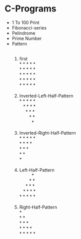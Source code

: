 # C-Programs
 <ul>
	 <li>1 To 100 Print</li>
	 <li>Fibonacci-series</li>
	 <li>Pelindrome</li>
	 <li>Prime Number</li>
	 <li>Pattern</li>
	 <ol><br>
		 <li>first</li>
		 * * * * *<br>
		 * * * * *<br>
		 * * * * *<br>
		 * * * * *<br>
		 * * * * *<br><br>
		 <li>Inverted-Left-Half-Pattern</li>
		 * * * * *<br>
		  &nbsp;&nbsp;   * * * *<br>
		  &nbsp; &nbsp;&nbsp;    * * *<br>
		  &nbsp; &nbsp; &nbsp; &nbsp;      * *<br>
		  &nbsp; &nbsp; &nbsp; &nbsp; &nbsp;       *<br><br>
    		<li>Inverted-Right-Half-Pattern</li>
		 * * * * *<br>
		 * * * * <br>
		 * * *<br>
		 * * <br>
		 *<br><br>
		<li>Left-Half-Pattern</li>
		 &nbsp; &nbsp; &nbsp; &nbsp; &nbsp;       *<br>
		 &nbsp; &nbsp; &nbsp; &nbsp;      * *<br>
		 &nbsp; &nbsp;&nbsp;    * * *<br>
		 &nbsp;&nbsp;   * * * *<br>
		 * * * * *<br><br>
		 <li>Right-Half-Pattern</li>
		 *<br> 
		 * * <br> 
		 * * *<br>
		 * * * * <br>
		 * * * * *<br><br>
	 </ol>
 </ul>
